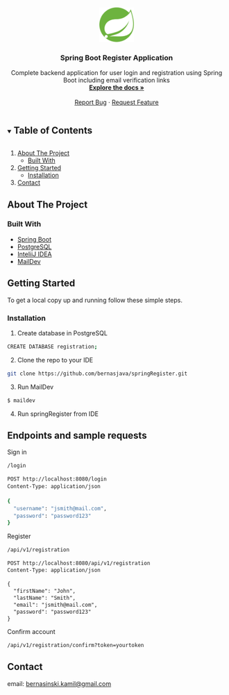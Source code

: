 <!-- PROJECT LOGO -->
<br />
<p align="center">
  <a href="https://github.com/github_username/repo_name">
    <img src="images/logo.png" alt="Logo" width="80" height="80">
  </a>

  <h3 align="center">Spring Boot Register Application</h3>

  <p align="center">
    Complete backend application for user login and registration using Spring Boot including email verification links
    <br />
    <a href="https://github.com/bernasjava/springRegister"><strong>Explore the docs »</strong></a>
    <br />
    <br />
    <a href="https://github.com/bernasjava/springRegister/issues">Report Bug</a>
    ·
    <a href="https://github.com/bernasjava/springRegister/issues">Request Feature</a>
  </p>
</p>



<!-- TABLE OF CONTENTS -->
<details open="open">
  <summary><h2 style="display: inline-block">Table of Contents</h2></summary>
  <ol>
    <li>
      <a href="#about-the-project">About The Project</a>
      <ul>
        <li><a href="#built-with">Built With</a></li>
      </ul>
    </li>
    <li>
      <a href="#getting-started">Getting Started</a>
      <ul>
        <li><a href="#installation">Installation</a></li>
      </ul>
    </li>
    <li><a href="#contact">Contact</a></li>
  </ol>
</details>

## About The Project

### Built With

* [Spring Boot](https://spring.io/projects/spring-boot)
* [PostgreSQL](https://www.postgresql.org/)
* [InteliiJ IDEA](https://www.jetbrains.com/idea)
* [MailDev](https://github.com/maildev/maildev)



<!-- GETTING STARTED -->
## Getting Started

To get a local copy up and running follow these simple steps.

### Installation

1. Create database in PostgreSQL
```sh
CREATE DATABASE registration;
```

2. Clone the repo to your IDE
```sh
git clone https://github.com/bernasjava/springRegister.git
```
3. Run MailDev
```sh
$ maildev
```

4. Run springRegister from IDE



<!-- USAGE EXAMPLES -->
## Endpoints and sample requests

Sign in
```sh
/login
```
```sh
POST http://localhost:8080/login
Content-Type: application/json

{
  "username": "jsmith@mail.com",
  "password": "password123"
}
```

Register
```sh
/api/v1/registration
```
```
POST http://localhost:8080/api/v1/registration
Content-Type: application/json

{
  "firstName": "John",
  "lastName": "Smith",
  "email": "jsmith@mail.com",
  "password": "password123"
}
```

Confirm account
```sh
/api/v1/registration/confirm?token=yourtoken
```


<!-- CONTACT -->
## Contact

email: bernasinski.kamil@gmail.com


<!-- MARKDOWN LINKS & IMAGES -->
<!-- https://www.markdownguide.org/basic-syntax/#reference-style-links -->
[contributors-shield]: https://img.shields.io/github/contributors/github_username/repo.svg?style=for-the-badge
[contributors-url]: https://github.com/github_username/repo/graphs/contributors
[forks-shield]: https://img.shields.io/github/forks/github_username/repo.svg?style=for-the-badge
[forks-url]: https://github.com/github_username/repo/network/members
[stars-shield]: https://img.shields.io/github/stars/github_username/repo.svg?style=for-the-badge
[stars-url]: https://github.com/github_username/repo/stargazers
[issues-shield]: https://img.shields.io/github/issues/github_username/repo.svg?style=for-the-badge
[issues-url]: https://github.com/github_username/repo/issues
[license-shield]: https://img.shields.io/github/license/github_username/repo.svg?style=for-the-badge
[license-url]: https://github.com/github_username/repo/blob/master/LICENSE.txt
[linkedin-shield]: https://img.shields.io/badge/-LinkedIn-black.svg?style=for-the-badge&logo=linkedin&colorB=555
[linkedin-url]: https://www.linkedin.com/in/kamil-bernasi%C5%84ski-6992611b2/
